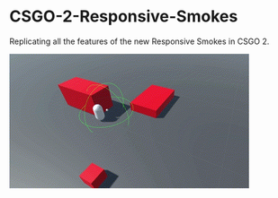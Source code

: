 # CSGO-2-Responsive-Smokes
<p>Replicating all the features of the new Responsive Smokes in CSGO 2.</p
# my gif
![](https://github.com/thetrippp/CSGO-2-Responsive-Smokes/blob/main/ezgif.com-apng-maker.png)
<img src="https://github.com/thetrippp/CSGO-2-Responsive-Smokes/blob/main/CSGOResponsiveSmokes1.gif"/>
<img src="./CSGOResponsiveSmokes1.gif"/>
